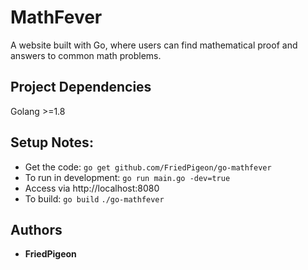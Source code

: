 # MathFever
A website built with Go, where users can find mathematical proof and answers to common math problems.

## Project Dependencies 
Golang >=1.8

## Setup Notes:
* Get the code:
`go get github.com/FriedPigeon/go-mathfever`
* To run in development:
`go run main.go -dev=true`
* Access via http://localhost:8080
* To build: `go build` `./go-mathfever`

## Authors
* **FriedPigeon**
